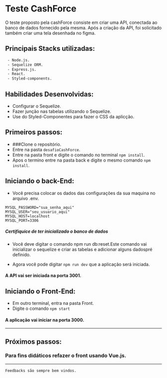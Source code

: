 # Teste CashForce
O teste proposto pela cashForce consiste em criar uma API, conectada ao banco de dados fornecido pela mesma. Após a criação da API, foi solicitado também criar uma tela desenhada no figma.

## Principais Stacks utilizadas:
```sh
 - Node.js.
 - Sequelize ORM.
 - Express.js.
 - React.
 - Styled-components.
```
## Habilidades Desenvolvidas:
- Configurar o Sequelize.
- Fazer junção nas tabelas utilizando o Sequelize.
- Use do Styled-Componentes para fazer o CSS da aplicção.

## Primeiros passos:
- ###Clone o repositório.
- Entre na pasta `desafioCashForce`.
- Entre na pasta front e digite o comando no terminal `npm install`.
- Apos o termino entre na pasta back e digite o mesmo comando `npm install`.

## Iniciando o back-End:
 - Você precisa colocar os dados das configurações da sua maquina no arquivo .env.
 ````
MYSQL_PASSWORD="sua_senha_aqui"
MYSQL_USER="seu_usuario_aqui"
MYSQL_HOST=localhost
MYSQL_PORT=3306
 ````
 ##### Certifiquice de ter inicializado o <strong>banco de dados</strong>
- Você deve digitar o comando npm run db:reset.Este comando vai  inicializar o sequelize e criar as tabelas e adicionar alguns dadospré definido.

- Agora você pode digitar `npm run dev` que a aplicação será iniciada.
####  A API vai ser iniciada na porta 3001.

## Iniciando o Front-End:

- Em outro terminal, entra na pasta Front.
- Digite o comando `npm start`
#### A aplicação vai iniciar na porta 3000.
---
<h2>Próximos passos:</h2>

### Para fins didáticos refazer o front usando Vue.js.
---

``Feedbacks são sempre bem vindos.``
